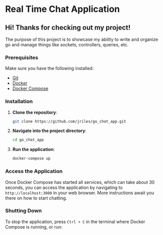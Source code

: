 # Real Time Chat Application
## Hi! Thanks for checking out my project! 

The purpose of this project is to showcase my ability to write and organize go and manage things like sockets, controllers, queries, etc.

### Prerequisites

Make sure you have the following installed:

- [Git](https://git-scm.com/)
- [Docker](https://www.docker.com/get-started)
- [Docker Compose](https://docs.docker.com/compose/install/)

### Installation

1. **Clone the repository**:

    ```bash
    git clone https://github.com/jriles/go_chat_app.git
    ```

2. **Navigate into the project directory**:

    ```bash
    cd go_chat_app
    ```

3. **Run the application**:

    ```bash
    docker-compose up
    ```

### Access the Application

Once Docker Compose has started all services, which can take about 30 seconds, you can access the application by navigating to `http://localhost:3000` in your web browser. More instructions await you there on how to start chatting.

### Shutting Down

To stop the application, press `Ctrl + C` in the terminal where Docker Compose is running, or run:
